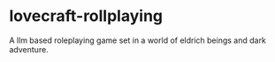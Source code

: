 # lovecraft-rollplaying
A llm based roleplaying game set in a world of eldrich beings and dark adventure.
